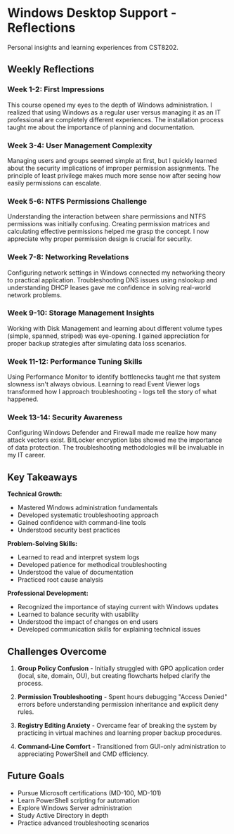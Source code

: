 # Windows Desktop Support - Reflections

Personal insights and learning experiences from CST8202.

## Weekly Reflections

### Week 1-2: First Impressions
This course opened my eyes to the depth of Windows administration. I realized that using Windows as a regular user versus managing it as an IT professional are completely different experiences. The installation process taught me about the importance of planning and documentation.

### Week 3-4: User Management Complexity
Managing users and groups seemed simple at first, but I quickly learned about the security implications of improper permission assignments. The principle of least privilege makes much more sense now after seeing how easily permissions can escalate.

### Week 5-6: NTFS Permissions Challenge
Understanding the interaction between share permissions and NTFS permissions was initially confusing. Creating permission matrices and calculating effective permissions helped me grasp the concept. I now appreciate why proper permission design is crucial for security.

### Week 7-8: Networking Revelations
Configuring network settings in Windows connected my networking theory to practical application. Troubleshooting DNS issues using nslookup and understanding DHCP leases gave me confidence in solving real-world network problems.

### Week 9-10: Storage Management Insights
Working with Disk Management and learning about different volume types (simple, spanned, striped) was eye-opening. I gained appreciation for proper backup strategies after simulating data loss scenarios.

### Week 11-12: Performance Tuning Skills
Using Performance Monitor to identify bottlenecks taught me that system slowness isn't always obvious. Learning to read Event Viewer logs transformed how I approach troubleshooting - logs tell the story of what happened.

### Week 13-14: Security Awareness
Configuring Windows Defender and Firewall made me realize how many attack vectors exist. BitLocker encryption labs showed me the importance of data protection. The troubleshooting methodologies will be invaluable in my IT career.

## Key Takeaways

**Technical Growth:**
- Mastered Windows administration fundamentals
- Developed systematic troubleshooting approach
- Gained confidence with command-line tools
- Understood security best practices

**Problem-Solving Skills:**
- Learned to read and interpret system logs
- Developed patience for methodical troubleshooting
- Understood the value of documentation
- Practiced root cause analysis

**Professional Development:**
- Recognized the importance of staying current with Windows updates
- Learned to balance security with usability
- Understood the impact of changes on end users
- Developed communication skills for explaining technical issues

## Challenges Overcome

1. **Group Policy Confusion** - Initially struggled with GPO application order (local, site, domain, OU), but creating flowcharts helped clarify the process.

2. **Permission Troubleshooting** - Spent hours debugging "Access Denied" errors before understanding permission inheritance and explicit deny rules.

3. **Registry Editing Anxiety** - Overcame fear of breaking the system by practicing in virtual machines and learning proper backup procedures.

4. **Command-Line Comfort** - Transitioned from GUI-only administration to appreciating PowerShell and CMD efficiency.

## Future Goals

- Pursue Microsoft certifications (MD-100, MD-101)
- Learn PowerShell scripting for automation
- Explore Windows Server administration
- Study Active Directory in depth
- Practice advanced troubleshooting scenarios
